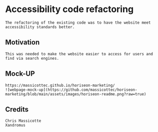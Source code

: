 # Accessibility code refactoring

    The refactoring of the existing code was to have the website meet accessibility standards better.

## Motivation

    This was needed to make the website easier to access for users and find via search engines.

## Mock-UP

    https://massicottec.github.io/horiseon-marketing/
    ![webpage-mock-up](https://github.com/massicottec/horiseon-marketing/blob/main/assets/images/horiseon-readme.png?raw=true)
  
## Credits

    Chris Massicotte
    Xandromus
